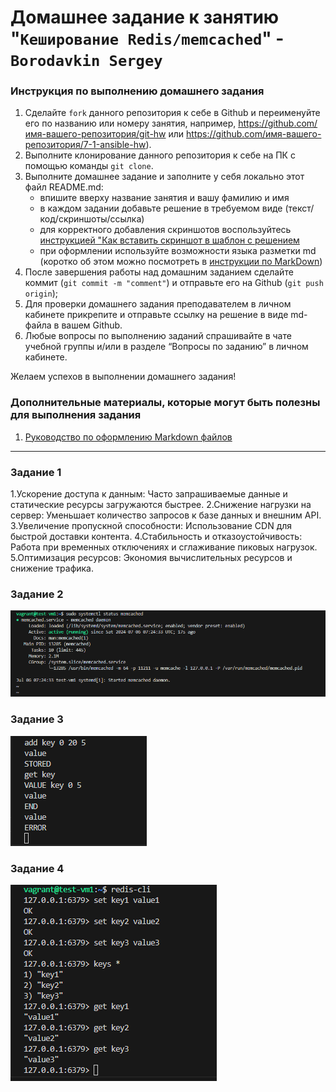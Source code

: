 # Домашнее задание к занятию "`Кеширование Redis/memcached`" - `Borodavkin Sergey`


### Инструкция по выполнению домашнего задания

   1. Сделайте `fork` данного репозитория к себе в Github и переименуйте его по названию или номеру занятия, например, https://github.com/имя-вашего-репозитория/git-hw или  https://github.com/имя-вашего-репозитория/7-1-ansible-hw).
   2. Выполните клонирование данного репозитория к себе на ПК с помощью команды `git clone`.
   3. Выполните домашнее задание и заполните у себя локально этот файл README.md:
      - впишите вверху название занятия и вашу фамилию и имя
      - в каждом задании добавьте решение в требуемом виде (текст/код/скриншоты/ссылка)
      - для корректного добавления скриншотов воспользуйтесь [инструкцией "Как вставить скриншот в шаблон с решением](https://github.com/netology-code/sys-pattern-homework/blob/main/screen-instruction.md)
      - при оформлении используйте возможности языка разметки md (коротко об этом можно посмотреть в [инструкции  по MarkDown](https://github.com/netology-code/sys-pattern-homework/blob/main/md-instruction.md))
   4. После завершения работы над домашним заданием сделайте коммит (`git commit -m "comment"`) и отправьте его на Github (`git push origin`);
   5. Для проверки домашнего задания преподавателем в личном кабинете прикрепите и отправьте ссылку на решение в виде md-файла в вашем Github.
   6. Любые вопросы по выполнению заданий спрашивайте в чате учебной группы и/или в разделе “Вопросы по заданию” в личном кабинете.
   
Желаем успехов в выполнении домашнего задания!
   
### Дополнительные материалы, которые могут быть полезны для выполнения задания

1. [Руководство по оформлению Markdown файлов](https://gist.github.com/Jekins/2bf2d0638163f1294637#Code)

---

### Задание 1 
1.Ускорение доступа к данным: Часто запрашиваемые данные и статические ресурсы загружаются быстрее.
2.Снижение нагрузки на сервер: Уменьшает количество запросов к базе данных и внешним API.
3.Увеличение пропускной способности: Использование CDN для быстрой доставки контента.
4.Стабильность и отказоустойчивость: Работа при временных отключениях и сглаживание пиковых нагрузок.
5.Оптимизация ресурсов: Экономия вычислительных ресурсов и снижение трафика.
### Задание 2

![alt text](https://github.com/sergeyd0tnet/hw/blob/main/Redis_cashe_hw/img/Screenshot_1.png)

### Задание 3

![alt text](https://github.com/sergeyd0tnet/hw/blob/main/Redis_cashe_hw/img/Screenshot_2.png)

### Задание 4

![alt text](https://github.com/sergeyd0tnet/hw/blob/main/Redis_cashe_hw/img/Screenshot_3.png)


